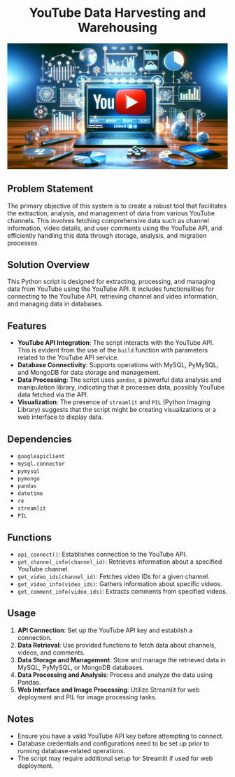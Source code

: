 <h1 align="center">YouTube Data Harvesting and Warehousing</h1>

![Alt text](youtube_project.png)


## Problem Statement
The primary objective of this system is to create a robust tool that facilitates the extraction, analysis, and management of data from various YouTube channels. 
This involves fetching comprehensive data such as channel information, video details, and user comments using the YouTube API, and efficiently handling this data through storage, analysis, and migration processes.

## Solution Overview
This Python script is designed for extracting, processing, and managing data from YouTube using the YouTube API. It includes functionalities for connecting to the YouTube API, retrieving channel and video information, and managing data in databases.

## Features
- **YouTube API Integration**: The script interacts with the YouTube API. This is evident from the use of the `build` function with parameters related to the YouTube API service.
- **Database Connectivity**: Supports operations with MySQL, PyMySQL, and MongoDB for data storage and management.
- **Data Processing**:  The script uses `pandas`, a powerful data analysis and manipulation library, indicating that it processes data, possibly YouTube data fetched via the API.
- **Visualization**: The presence of `streamlit` and `PIL` (Python Imaging Library) suggests that the script might be creating visualizations or a web interface to display data.


## Dependencies
- `googleapiclient`
- `mysql.connector`
- `pymysql`
- `pymongo`
- `pandas`
- `datetime`
- `re`
- `streamlit`
- `PIL`

## Functions
- `api_connect()`: Establishes connection to the YouTube API.
- `get_channel_info(channel_id)`: Retrieves information about a specified YouTube channel.
- `get_video_ids(channel_id)`: Fetches video IDs for a given channel.
- `get_video_info(video_ids)`: Gathers information about specific videos.
- `get_comment_info(video_ids)`: Extracts comments from specified videos.

## Usage
1. **API Connection**: Set up the YouTube API key and establish a connection.
2. **Data Retrieval**: Use provided functions to fetch data about channels, videos, and comments.
3. **Data Storage and Management**: Store and manage the retrieved data in MySQL, PyMySQL, or MongoDB databases.
4. **Data Processing and Analysis**: Process and analyze the data using Pandas.
5. **Web Interface and Image Processing**: Utilize Streamlit for web deployment and PIL for image processing tasks.

## Notes
- Ensure you have a valid YouTube API key before attempting to connect.
- Database credentials and configurations need to be set up prior to running database-related operations.
- The script may require additional setup for Streamlit if used for web deployment.

